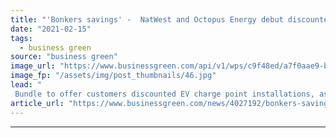 ```yaml
---
title: "'Bonkers savings' -  NatWest and Octopus Energy debut discounted EV charging package"
date: "2021-02-15"
tags: 
  - business green
source: "business green"
image_url: "https://www.businessgreen.com/api/v1/wps/c9f48ed/a7f0aae9-b181-4b28-b028-a279a7d847fe/6/Octopus-Natwest-charging-EV-185x114.jpg"
image_fp: "/assets/img/post_thumbnails/46.jpg"
lead: "
 Bundle to offer customers discounted EV charge point installations, as well as access to Octopus Energy's flexible tariffs and EV roaming network ..."
article_url: "https://www.businessgreen.com/news/4027192/bonkers-savings-natwest-octopus-energy-debut-discounted-ev-charging-package"
---
```


---
